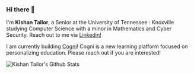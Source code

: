 ### Hi there 👋 
I'm **Kishan Tailor**, a Senior at the University of Tennessee : Knoxville studying Computer Science with a minor in Mathematics and Cyber Security.
Reach out to me via [Linkedin!](http://www.linkedin.com/in/kishanktailor)

I am currently building [Cogni](http://www.learnwithcogni.com)! Cogni is a new learning platform focused on personalizing education. Please reach out if you are interested!

<img align="left" alt="Kishan Tailor's Github Stats" src="https://github-readme-stats.vercel.app/api?username=ktailor34&show_icons=true&hide_border=true&count_private=true&include_all_commits=true&theme=algolia" />

<!--
**Ktailor34/Ktailor34** is a ✨ _special_ ✨ repository because its `README.md` (this file) appears on your GitHub profile.



Here are some ideas to get you started:

- 🔭 I’m currently working on ...
- 🌱 I’m currently learning ...
- 👯 I’m looking to collaborate on ...
- 🤔 I’m looking for help with ...
- 💬 Ask me about ...
- 📫 How to reach me: ...
- 😄 Pronouns: ...
- ⚡ Fun fact: ...
-->
